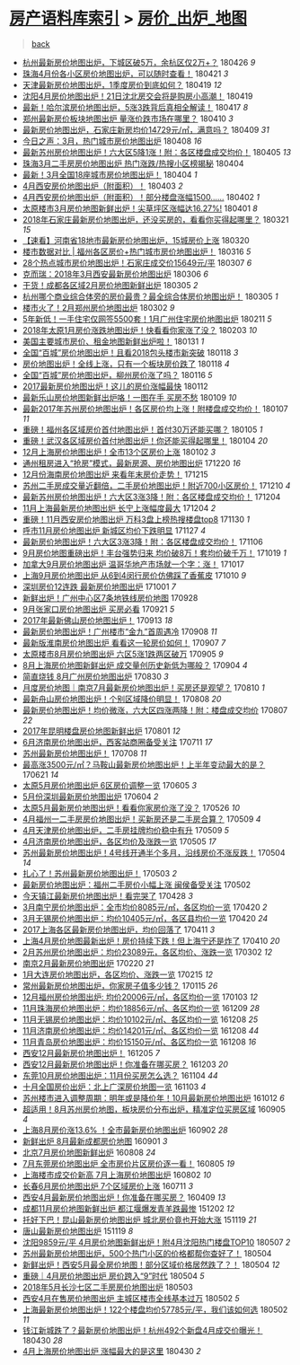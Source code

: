 [房产语料库索引](../../README.md)  > [房价_出炉_地图](房价_出炉_地图.md)
====
> [back](../README.md)

- [杭州最新房价地图出炉，下城区破5万，余杭区仅2万+？](http://jkwz.applinzi.com/ittc/7096208627461522443.html#%E6%9D%AD%E5%B7%9E%E6%9C%80%E6%96%B0%E6%88%BF%E4%BB%B7%E5%9C%B0%E5%9B%BE%E5%87%BA%E7%82%89%EF%BC%8C%E4%B8%8B%E5%9F%8E%E5%8C%BA%E7%A0%B45%E4%B8%87%EF%BC%8C%E4%BD%99%E6%9D%AD%E5%8C%BA%E4%BB%852%E4%B8%87%2B%EF%BC%9F) 180426 *9* 
- [珠海4月份各小区房价地图出炉，可以随时查看！](http://jkwz.applinzi.com/ittc/7094347287583261702.html#%E7%8F%A0%E6%B5%B74%E6%9C%88%E4%BB%BD%E5%90%84%E5%B0%8F%E5%8C%BA%E6%88%BF%E4%BB%B7%E5%9C%B0%E5%9B%BE%E5%87%BA%E7%82%89%EF%BC%8C%E5%8F%AF%E4%BB%A5%E9%9A%8F%E6%97%B6%E6%9F%A5%E7%9C%8B%EF%BC%81) 180421 *3* 
- [天津最新房价地图出炉，1季度房价到底如何？](http://jkwz.applinzi.com/ittc/7093747274612212753.html#%E5%A4%A9%E6%B4%A5%E6%9C%80%E6%96%B0%E6%88%BF%E4%BB%B7%E5%9C%B0%E5%9B%BE%E5%87%BA%E7%82%89%EF%BC%8C1%E5%AD%A3%E5%BA%A6%E6%88%BF%E4%BB%B7%E5%88%B0%E5%BA%95%E5%A6%82%E4%BD%95%EF%BC%9F) 180419 *12* 
- [沈阳4月房价地图出炉！21日沈北房交会将是购房小高潮！](http://jkwz.applinzi.com/ittc/7093701180989637649.html#%E6%B2%88%E9%98%B34%E6%9C%88%E6%88%BF%E4%BB%B7%E5%9C%B0%E5%9B%BE%E5%87%BA%E7%82%89%EF%BC%8121%E6%97%A5%E6%B2%88%E5%8C%97%E6%88%BF%E4%BA%A4%E4%BC%9A%E5%B0%86%E6%98%AF%E8%B4%AD%E6%88%BF%E5%B0%8F%E9%AB%98%E6%BD%AE%EF%BC%81) 180419  
- [最新！哈尔滨房价地图出炉，5涨3跌背后真相全解读！](http://jkwz.applinzi.com/ittc/7092949461078901776.html#%E6%9C%80%E6%96%B0%EF%BC%81%E5%93%88%E5%B0%94%E6%BB%A8%E6%88%BF%E4%BB%B7%E5%9C%B0%E5%9B%BE%E5%87%BA%E7%82%89%EF%BC%8C5%E6%B6%A83%E8%B7%8C%E8%83%8C%E5%90%8E%E7%9C%9F%E7%9B%B8%E5%85%A8%E8%A7%A3%E8%AF%BB%EF%BC%81) 180417 *8* 
- [郑州最新房价板块地图出炉 量涨价跌市场在哪里？](http://jkwz.applinzi.com/ittc/7090384085258339339.html#%E9%83%91%E5%B7%9E%E6%9C%80%E6%96%B0%E6%88%BF%E4%BB%B7%E6%9D%BF%E5%9D%97%E5%9C%B0%E5%9B%BE%E5%87%BA%E7%82%89+%E9%87%8F%E6%B6%A8%E4%BB%B7%E8%B7%8C%E5%B8%82%E5%9C%BA%E5%9C%A8%E5%93%AA%E9%87%8C%EF%BC%9F) 180410 *3* 
- [最新房价地图出炉，石家庄新房均价14729元/㎡，满意吗？](http://jkwz.applinzi.com/ittc/7089876518098699274.html#%E6%9C%80%E6%96%B0%E6%88%BF%E4%BB%B7%E5%9C%B0%E5%9B%BE%E5%87%BA%E7%82%89%EF%BC%8C%E7%9F%B3%E5%AE%B6%E5%BA%84%E6%96%B0%E6%88%BF%E5%9D%87%E4%BB%B714729%E5%85%83%2F%E3%8E%A1%EF%BC%8C%E6%BB%A1%E6%84%8F%E5%90%97%EF%BC%9F) 180409 *31* 
- [今日之声：3月，热门城市房价地图出炉](http://jkwz.applinzi.com/ittc/7089513853228680203.html#%E4%BB%8A%E6%97%A5%E4%B9%8B%E5%A3%B0%EF%BC%9A3%E6%9C%88%EF%BC%8C%E7%83%AD%E9%97%A8%E5%9F%8E%E5%B8%82%E6%88%BF%E4%BB%B7%E5%9C%B0%E5%9B%BE%E5%87%BA%E7%82%89) 180408 *16* 
- [最新苏州房价地图出炉！六大区5降1涨！附：各区楼盘成交均价！](http://jkwz.applinzi.com/ittc/7088589127840957457.html#%E6%9C%80%E6%96%B0%E8%8B%8F%E5%B7%9E%E6%88%BF%E4%BB%B7%E5%9C%B0%E5%9B%BE%E5%87%BA%E7%82%89%EF%BC%81%E5%85%AD%E5%A4%A7%E5%8C%BA5%E9%99%8D1%E6%B6%A8%EF%BC%81%E9%99%84%EF%BC%9A%E5%90%84%E5%8C%BA%E6%A5%BC%E7%9B%98%E6%88%90%E4%BA%A4%E5%9D%87%E4%BB%B7%EF%BC%81) 180405 *13* 
- [珠海3月二手房房价地图出炉 热门涨跌/热搜小区榜揭秘](http://jkwz.applinzi.com/ittc/7088078837399421958.html#%E7%8F%A0%E6%B5%B73%E6%9C%88%E4%BA%8C%E6%89%8B%E6%88%BF%E6%88%BF%E4%BB%B7%E5%9C%B0%E5%9B%BE%E5%87%BA%E7%82%89+%E7%83%AD%E9%97%A8%E6%B6%A8%E8%B7%8C%2F%E7%83%AD%E6%90%9C%E5%B0%8F%E5%8C%BA%E6%A6%9C%E6%8F%AD%E7%A7%98) 180404  
- [最新！3月全国18座城市房价地图出炉！](http://jkwz.applinzi.com/ittc/7088068670272308235.html#%E6%9C%80%E6%96%B0%EF%BC%813%E6%9C%88%E5%85%A8%E5%9B%BD18%E5%BA%A7%E5%9F%8E%E5%B8%82%E6%88%BF%E4%BB%B7%E5%9C%B0%E5%9B%BE%E5%87%BA%E7%82%89%EF%BC%81) 180404 *1* 
- [4月西安房价地图出炉（附面积）！](http://jkwz.applinzi.com/ittc/7087688685535626250.html#4%E6%9C%88%E8%A5%BF%E5%AE%89%E6%88%BF%E4%BB%B7%E5%9C%B0%E5%9B%BE%E5%87%BA%E7%82%89%EF%BC%88%E9%99%84%E9%9D%A2%E7%A7%AF%EF%BC%89%EF%BC%81) 180403 *2* 
- [4月西安房价地图出炉（附面积）！部分楼盘涨幅1500……](http://jkwz.applinzi.com/ittc/7087519520703120394.html#4%E6%9C%88%E8%A5%BF%E5%AE%89%E6%88%BF%E4%BB%B7%E5%9C%B0%E5%9B%BE%E5%87%BA%E7%82%89%EF%BC%88%E9%99%84%E9%9D%A2%E7%A7%AF%EF%BC%89%EF%BC%81%E9%83%A8%E5%88%86%E6%A5%BC%E7%9B%98%E6%B6%A8%E5%B9%851500%E2%80%A6%E2%80%A6) 180402 *1* 
- [太原楼市3月房价地图新鲜出炉！尖草坪区涨幅达16.27%!](http://jkwz.applinzi.com/ittc/7086907551331648523.html#%E5%A4%AA%E5%8E%9F%E6%A5%BC%E5%B8%823%E6%9C%88%E6%88%BF%E4%BB%B7%E5%9C%B0%E5%9B%BE%E6%96%B0%E9%B2%9C%E5%87%BA%E7%82%89%EF%BC%81%E5%B0%96%E8%8D%89%E5%9D%AA%E5%8C%BA%E6%B6%A8%E5%B9%85%E8%BE%BE16.27%25%21) 180401 *8* 
- [2018年石家庄最新房价地图出炉，还没买房的，看看你买得起哪里？](http://jkwz.applinzi.com/ittc/7082866276999627792.html#2018%E5%B9%B4%E7%9F%B3%E5%AE%B6%E5%BA%84%E6%9C%80%E6%96%B0%E6%88%BF%E4%BB%B7%E5%9C%B0%E5%9B%BE%E5%87%BA%E7%82%89%EF%BC%8C%E8%BF%98%E6%B2%A1%E4%B9%B0%E6%88%BF%E7%9A%84%EF%BC%8C%E7%9C%8B%E7%9C%8B%E4%BD%A0%E4%B9%B0%E5%BE%97%E8%B5%B7%E5%93%AA%E9%87%8C%EF%BC%9F) 180321 *15* 
- [【速看】河南省18地市最新房价地图出炉，15城房价上涨](http://jkwz.applinzi.com/ittc/7082506994621875217.html#%E3%80%90%E9%80%9F%E7%9C%8B%E3%80%91%E6%B2%B3%E5%8D%97%E7%9C%8118%E5%9C%B0%E5%B8%82%E6%9C%80%E6%96%B0%E6%88%BF%E4%BB%B7%E5%9C%B0%E5%9B%BE%E5%87%BA%E7%82%89%EF%BC%8C15%E5%9F%8E%E6%88%BF%E4%BB%B7%E4%B8%8A%E6%B6%A8) 180320  
- [楼市数据对比 | 福州各区房价+热门城市房价地图出炉！](http://jkwz.applinzi.com/ittc/7081167858430379015.html#%E6%A5%BC%E5%B8%82%E6%95%B0%E6%8D%AE%E5%AF%B9%E6%AF%94+%7C+%E7%A6%8F%E5%B7%9E%E5%90%84%E5%8C%BA%E6%88%BF%E4%BB%B7%2B%E7%83%AD%E9%97%A8%E5%9F%8E%E5%B8%82%E6%88%BF%E4%BB%B7%E5%9C%B0%E5%9B%BE%E5%87%BA%E7%82%89%EF%BC%81) 180316 *5* 
- [28个热点城市房价地图出炉！石家庄成交价15649元/平](http://jkwz.applinzi.com/ittc/7077848421602165777.html#28%E4%B8%AA%E7%83%AD%E7%82%B9%E5%9F%8E%E5%B8%82%E6%88%BF%E4%BB%B7%E5%9C%B0%E5%9B%BE%E5%87%BA%E7%82%89%EF%BC%81%E7%9F%B3%E5%AE%B6%E5%BA%84%E6%88%90%E4%BA%A4%E4%BB%B715649%E5%85%83%2F%E5%B9%B3) 180307 *6* 
- [克而瑞：2018年3月西安最新房价地图出炉](http://jkwz.applinzi.com/ittc/7077286342361089031.html#%E5%85%8B%E8%80%8C%E7%91%9E%EF%BC%9A2018%E5%B9%B43%E6%9C%88%E8%A5%BF%E5%AE%89%E6%9C%80%E6%96%B0%E6%88%BF%E4%BB%B7%E5%9C%B0%E5%9B%BE%E5%87%BA%E7%82%89) 180306 *6* 
- [干货！成都各区域2月房价地图新鲜出炉](http://jkwz.applinzi.com/ittc/7076939989466481670.html#%E5%B9%B2%E8%B4%A7%EF%BC%81%E6%88%90%E9%83%BD%E5%90%84%E5%8C%BA%E5%9F%9F2%E6%9C%88%E6%88%BF%E4%BB%B7%E5%9C%B0%E5%9B%BE%E6%96%B0%E9%B2%9C%E5%87%BA%E7%82%89) 180305 *2* 
- [杭州哪个商业综合体旁的房价最贵？最全综合体房价地图出炉！](http://jkwz.applinzi.com/ittc/7076909840918381578.html#%E6%9D%AD%E5%B7%9E%E5%93%AA%E4%B8%AA%E5%95%86%E4%B8%9A%E7%BB%BC%E5%90%88%E4%BD%93%E6%97%81%E7%9A%84%E6%88%BF%E4%BB%B7%E6%9C%80%E8%B4%B5%EF%BC%9F%E6%9C%80%E5%85%A8%E7%BB%BC%E5%90%88%E4%BD%93%E6%88%BF%E4%BB%B7%E5%9C%B0%E5%9B%BE%E5%87%BA%E7%82%89%EF%BC%81) 180305 *1* 
- [楼市火了！2月郑州房价地图出炉](http://jkwz.applinzi.com/ittc/7075875665293607943.html#%E6%A5%BC%E5%B8%82%E7%81%AB%E4%BA%86%EF%BC%812%E6%9C%88%E9%83%91%E5%B7%9E%E6%88%BF%E4%BB%B7%E5%9C%B0%E5%9B%BE%E5%87%BA%E7%82%89) 180302 *9* 
- [5年新低！一手住宅仅网签5500套！1月广州住宅房价地图出炉](http://jkwz.applinzi.com/ittc/7068744017401873418.html#5%E5%B9%B4%E6%96%B0%E4%BD%8E%EF%BC%81%E4%B8%80%E6%89%8B%E4%BD%8F%E5%AE%85%E4%BB%85%E7%BD%91%E7%AD%BE5500%E5%A5%97%EF%BC%811%E6%9C%88%E5%B9%BF%E5%B7%9E%E4%BD%8F%E5%AE%85%E6%88%BF%E4%BB%B7%E5%9C%B0%E5%9B%BE%E5%87%BA%E7%82%89) 180211 *5* 
- [2018年太原1月房价涨跌地图出炉！快看看你家涨了没？](http://jkwz.applinzi.com/ittc/7065747003223311366.html#2018%E5%B9%B4%E5%A4%AA%E5%8E%9F1%E6%9C%88%E6%88%BF%E4%BB%B7%E6%B6%A8%E8%B7%8C%E5%9C%B0%E5%9B%BE%E5%87%BA%E7%82%89%EF%BC%81%E5%BF%AB%E7%9C%8B%E7%9C%8B%E4%BD%A0%E5%AE%B6%E6%B6%A8%E4%BA%86%E6%B2%A1%EF%BC%9F) 180203 *10* 
- [美国主要城市房价、租金地图新鲜出炉啦！](http://jkwz.applinzi.com/ittc/7064800711789773841.html#%E7%BE%8E%E5%9B%BD%E4%B8%BB%E8%A6%81%E5%9F%8E%E5%B8%82%E6%88%BF%E4%BB%B7%E3%80%81%E7%A7%9F%E9%87%91%E5%9C%B0%E5%9B%BE%E6%96%B0%E9%B2%9C%E5%87%BA%E7%82%89%E5%95%A6%EF%BC%81) 180131 *1* 
- [全国“百城”房价地图出炉！且看2018包头楼市新突破](http://jkwz.applinzi.com/ittc/7059870119977550855.html#%E5%85%A8%E5%9B%BD%E2%80%9C%E7%99%BE%E5%9F%8E%E2%80%9D%E6%88%BF%E4%BB%B7%E5%9C%B0%E5%9B%BE%E5%87%BA%E7%82%89%EF%BC%81%E4%B8%94%E7%9C%8B2018%E5%8C%85%E5%A4%B4%E6%A5%BC%E5%B8%82%E6%96%B0%E7%AA%81%E7%A0%B4) 180118 *3* 
- [房价地图出炉！全线上涨，只有一个板块房价跌了](http://jkwz.applinzi.com/ittc/7059843477532050443.html#%E6%88%BF%E4%BB%B7%E5%9C%B0%E5%9B%BE%E5%87%BA%E7%82%89%EF%BC%81%E5%85%A8%E7%BA%BF%E4%B8%8A%E6%B6%A8%EF%BC%8C%E5%8F%AA%E6%9C%89%E4%B8%80%E4%B8%AA%E6%9D%BF%E5%9D%97%E6%88%BF%E4%BB%B7%E8%B7%8C%E4%BA%86) 180118 *4* 
- [全国“百城”房价地图出炉，柳州房价涨了吗？](http://jkwz.applinzi.com/ittc/7059245379072033803.html#%E5%85%A8%E5%9B%BD%E2%80%9C%E7%99%BE%E5%9F%8E%E2%80%9D%E6%88%BF%E4%BB%B7%E5%9C%B0%E5%9B%BE%E5%87%BA%E7%82%89%EF%BC%8C%E6%9F%B3%E5%B7%9E%E6%88%BF%E4%BB%B7%E6%B6%A8%E4%BA%86%E5%90%97%EF%BC%9F) 180116 *5* 
- [2017最新房价地图出炉！这儿的房价涨幅最快](http://jkwz.applinzi.com/ittc/7057759879169573899.html#2017%E6%9C%80%E6%96%B0%E6%88%BF%E4%BB%B7%E5%9C%B0%E5%9B%BE%E5%87%BA%E7%82%89%EF%BC%81%E8%BF%99%E5%84%BF%E7%9A%84%E6%88%BF%E4%BB%B7%E6%B6%A8%E5%B9%85%E6%9C%80%E5%BF%AB) 180112  
- [最新乐山房价地图新鲜出炉咯！一图在手 买房不愁](http://jkwz.applinzi.com/ittc/7056542239365268490.html#%E6%9C%80%E6%96%B0%E4%B9%90%E5%B1%B1%E6%88%BF%E4%BB%B7%E5%9C%B0%E5%9B%BE%E6%96%B0%E9%B2%9C%E5%87%BA%E7%82%89%E5%92%AF%EF%BC%81%E4%B8%80%E5%9B%BE%E5%9C%A8%E6%89%8B+%E4%B9%B0%E6%88%BF%E4%B8%8D%E6%84%81) 180109 *10* 
- [最新2017年苏州房价地图出炉！各区房价均上涨！附楼盘成交均价！](http://jkwz.applinzi.com/ittc/7055921188449027088.html#%E6%9C%80%E6%96%B02017%E5%B9%B4%E8%8B%8F%E5%B7%9E%E6%88%BF%E4%BB%B7%E5%9C%B0%E5%9B%BE%E5%87%BA%E7%82%89%EF%BC%81%E5%90%84%E5%8C%BA%E6%88%BF%E4%BB%B7%E5%9D%87%E4%B8%8A%E6%B6%A8%EF%BC%81%E9%99%84%E6%A5%BC%E7%9B%98%E6%88%90%E4%BA%A4%E5%9D%87%E4%BB%B7%EF%BC%81) 180107 *11* 
- [重磅！福州各区域房价首付地图出炉！首付30万还能买哪？](http://jkwz.applinzi.com/ittc/7055016900122133521.html#%E9%87%8D%E7%A3%85%EF%BC%81%E7%A6%8F%E5%B7%9E%E5%90%84%E5%8C%BA%E5%9F%9F%E6%88%BF%E4%BB%B7%E9%A6%96%E4%BB%98%E5%9C%B0%E5%9B%BE%E5%87%BA%E7%82%89%EF%BC%81%E9%A6%96%E4%BB%9830%E4%B8%87%E8%BF%98%E8%83%BD%E4%B9%B0%E5%93%AA%EF%BC%9F) 180105 *1* 
- [重磅！武汉各区域房价首付地图出炉！你还能买得起哪里！](http://jkwz.applinzi.com/ittc/7054633465956271121.html#%E9%87%8D%E7%A3%85%EF%BC%81%E6%AD%A6%E6%B1%89%E5%90%84%E5%8C%BA%E5%9F%9F%E6%88%BF%E4%BB%B7%E9%A6%96%E4%BB%98%E5%9C%B0%E5%9B%BE%E5%87%BA%E7%82%89%EF%BC%81%E4%BD%A0%E8%BF%98%E8%83%BD%E4%B9%B0%E5%BE%97%E8%B5%B7%E5%93%AA%E9%87%8C%EF%BC%81) 180104 *20* 
- [12月上海房价地图出炉！全市13个区房价上涨](http://jkwz.applinzi.com/ittc/7054034037063025671.html#12%E6%9C%88%E4%B8%8A%E6%B5%B7%E6%88%BF%E4%BB%B7%E5%9C%B0%E5%9B%BE%E5%87%BA%E7%82%89%EF%BC%81%E5%85%A8%E5%B8%8213%E4%B8%AA%E5%8C%BA%E6%88%BF%E4%BB%B7%E4%B8%8A%E6%B6%A8) 180102 *3* 
- [通州租房进入“抢房”模式，最新房源、房价地图出炉](http://jkwz.applinzi.com/ittc/7049252191594873873.html#%E9%80%9A%E5%B7%9E%E7%A7%9F%E6%88%BF%E8%BF%9B%E5%85%A5%E2%80%9C%E6%8A%A2%E6%88%BF%E2%80%9D%E6%A8%A1%E5%BC%8F%EF%BC%8C%E6%9C%80%E6%96%B0%E6%88%BF%E6%BA%90%E3%80%81%E6%88%BF%E4%BB%B7%E5%9C%B0%E5%9B%BE%E5%87%BA%E7%82%89) 171220 *16* 
- [12月份海南房价地图出炉 来看年末房价走势！](http://jkwz.applinzi.com/ittc/7047351766641804304.html#12%E6%9C%88%E4%BB%BD%E6%B5%B7%E5%8D%97%E6%88%BF%E4%BB%B7%E5%9C%B0%E5%9B%BE%E5%87%BA%E7%82%89+%E6%9D%A5%E7%9C%8B%E5%B9%B4%E6%9C%AB%E6%88%BF%E4%BB%B7%E8%B5%B0%E5%8A%BF%EF%BC%81) 171215  
- [苏州二手房成交量近翻倍，二手房价地图出炉！附近700小区房价！](http://jkwz.applinzi.com/ittc/7045563838945035281.html#%E8%8B%8F%E5%B7%9E%E4%BA%8C%E6%89%8B%E6%88%BF%E6%88%90%E4%BA%A4%E9%87%8F%E8%BF%91%E7%BF%BB%E5%80%8D%EF%BC%8C%E4%BA%8C%E6%89%8B%E6%88%BF%E4%BB%B7%E5%9C%B0%E5%9B%BE%E5%87%BA%E7%82%89%EF%BC%81%E9%99%84%E8%BF%91700%E5%B0%8F%E5%8C%BA%E6%88%BF%E4%BB%B7%EF%BC%81) 171210 *4* 
- [最新苏州房价地图出炉！六大区3涨3降！附：各区楼盘成交均价！](http://jkwz.applinzi.com/ittc/7043330439912096529.html#%E6%9C%80%E6%96%B0%E8%8B%8F%E5%B7%9E%E6%88%BF%E4%BB%B7%E5%9C%B0%E5%9B%BE%E5%87%BA%E7%82%89%EF%BC%81%E5%85%AD%E5%A4%A7%E5%8C%BA3%E6%B6%A83%E9%99%8D%EF%BC%81%E9%99%84%EF%BC%9A%E5%90%84%E5%8C%BA%E6%A5%BC%E7%9B%98%E6%88%90%E4%BA%A4%E5%9D%87%E4%BB%B7%EF%BC%81) 171204  
- [11月上海最新房价地图出炉 长宁上涨幅度最大](http://jkwz.applinzi.com/ittc/7043166268360754193.html#11%E6%9C%88%E4%B8%8A%E6%B5%B7%E6%9C%80%E6%96%B0%E6%88%BF%E4%BB%B7%E5%9C%B0%E5%9B%BE%E5%87%BA%E7%82%89+%E9%95%BF%E5%AE%81%E4%B8%8A%E6%B6%A8%E5%B9%85%E5%BA%A6%E6%9C%80%E5%A4%A7) 171204 *2* 
- [重磅！11月西安房价地图出炉 万科3盘上榜热搜楼盘top8](http://jkwz.applinzi.com/ittc/7041520101029839889.html#%E9%87%8D%E7%A3%85%EF%BC%8111%E6%9C%88%E8%A5%BF%E5%AE%89%E6%88%BF%E4%BB%B7%E5%9C%B0%E5%9B%BE%E5%87%BA%E7%82%89+%E4%B8%87%E7%A7%913%E7%9B%98%E4%B8%8A%E6%A6%9C%E7%83%AD%E6%90%9C%E6%A5%BC%E7%9B%98top8) 171130 *1* 
- [呼市11月房价地图出炉 新城区均价下跌明显](http://jkwz.applinzi.com/ittc/7040634178612233232.html#%E5%91%BC%E5%B8%8211%E6%9C%88%E6%88%BF%E4%BB%B7%E5%9C%B0%E5%9B%BE%E5%87%BA%E7%82%89+%E6%96%B0%E5%9F%8E%E5%8C%BA%E5%9D%87%E4%BB%B7%E4%B8%8B%E8%B7%8C%E6%98%8E%E6%98%BE) 171127 *4* 
- [最新房价地图出炉！六大区3涨3降！附：各区楼盘成交均价！](http://jkwz.applinzi.com/ittc/7032945782330754065.html#%E6%9C%80%E6%96%B0%E6%88%BF%E4%BB%B7%E5%9C%B0%E5%9B%BE%E5%87%BA%E7%82%89%EF%BC%81%E5%85%AD%E5%A4%A7%E5%8C%BA3%E6%B6%A83%E9%99%8D%EF%BC%81%E9%99%84%EF%BC%9A%E5%90%84%E5%8C%BA%E6%A5%BC%E7%9B%98%E6%88%90%E4%BA%A4%E5%9D%87%E4%BB%B7%EF%BC%81) 171106  
- [9月房价地图重磅出炉！丰台强势归来 均价破8万！套均价破千万！](http://jkwz.applinzi.com/ittc/7026188655012611088.html#9%E6%9C%88%E6%88%BF%E4%BB%B7%E5%9C%B0%E5%9B%BE%E9%87%8D%E7%A3%85%E5%87%BA%E7%82%89%EF%BC%81%E4%B8%B0%E5%8F%B0%E5%BC%BA%E5%8A%BF%E5%BD%92%E6%9D%A5+%E5%9D%87%E4%BB%B7%E7%A0%B48%E4%B8%87%EF%BC%81%E5%A5%97%E5%9D%87%E4%BB%B7%E7%A0%B4%E5%8D%83%E4%B8%87%EF%BC%81) 171019 *1* 
- [加拿大9月房价地图出炉 温哥华地产市场就一个字：涨！](http://jkwz.applinzi.com/ittc/7025310918236439569.html#%E5%8A%A0%E6%8B%BF%E5%A4%A79%E6%9C%88%E6%88%BF%E4%BB%B7%E5%9C%B0%E5%9B%BE%E5%87%BA%E7%82%89+%E6%B8%A9%E5%93%A5%E5%8D%8E%E5%9C%B0%E4%BA%A7%E5%B8%82%E5%9C%BA%E5%B0%B1%E4%B8%80%E4%B8%AA%E5%AD%97%EF%BC%9A%E6%B6%A8%EF%BC%81) 171017  
- [上海9月房价地图出炉 从6到4闵行房价仿佛踩了香蕉皮](http://jkwz.applinzi.com/ittc/7022840026138936337.html#%E4%B8%8A%E6%B5%B79%E6%9C%88%E6%88%BF%E4%BB%B7%E5%9C%B0%E5%9B%BE%E5%87%BA%E7%82%89+%E4%BB%8E6%E5%88%B04%E9%97%B5%E8%A1%8C%E6%88%BF%E4%BB%B7%E4%BB%BF%E4%BD%9B%E8%B8%A9%E4%BA%86%E9%A6%99%E8%95%89%E7%9A%AE) 171010 *9* 
- [深圳房价12连跌 最新房价地图出炉](http://jkwz.applinzi.com/ittc/7019386343615104017.html#%E6%B7%B1%E5%9C%B3%E6%88%BF%E4%BB%B712%E8%BF%9E%E8%B7%8C+%E6%9C%80%E6%96%B0%E6%88%BF%E4%BB%B7%E5%9C%B0%E5%9B%BE%E5%87%BA%E7%82%89) 171001 *7* 
- [新鲜出炉！广州中心区7条地铁线房价地图](http://jkwz.applinzi.com/ittc/7018290800692298768.html#%E6%96%B0%E9%B2%9C%E5%87%BA%E7%82%89%EF%BC%81%E5%B9%BF%E5%B7%9E%E4%B8%AD%E5%BF%83%E5%8C%BA7%E6%9D%A1%E5%9C%B0%E9%93%81%E7%BA%BF%E6%88%BF%E4%BB%B7%E5%9C%B0%E5%9B%BE) 170928  
- [9月张家口房价地图出炉 买房必看](http://jkwz.applinzi.com/ittc/7015690304995460112.html#9%E6%9C%88%E5%BC%A0%E5%AE%B6%E5%8F%A3%E6%88%BF%E4%BB%B7%E5%9C%B0%E5%9B%BE%E5%87%BA%E7%82%89+%E4%B9%B0%E6%88%BF%E5%BF%85%E7%9C%8B) 170921 *5* 
- [2017年最新佛山房价地图出炉！](http://jkwz.applinzi.com/ittc/7012713915031749649.html#2017%E5%B9%B4%E6%9C%80%E6%96%B0%E4%BD%9B%E5%B1%B1%E6%88%BF%E4%BB%B7%E5%9C%B0%E5%9B%BE%E5%87%BA%E7%82%89%EF%BC%81) 170913 *18* 
- [最新房价地图出炉！广州楼市“金九”首周遇冷](http://jkwz.applinzi.com/ittc/7010929352576074769.html#%E6%9C%80%E6%96%B0%E6%88%BF%E4%BB%B7%E5%9C%B0%E5%9B%BE%E5%87%BA%E7%82%89%EF%BC%81%E5%B9%BF%E5%B7%9E%E6%A5%BC%E5%B8%82%E2%80%9C%E9%87%91%E4%B9%9D%E2%80%9D%E9%A6%96%E5%91%A8%E9%81%87%E5%86%B7) 170908 *11* 
- [最新版淮南房价地图出炉 看看这一轮房价如何！](http://jkwz.applinzi.com/ittc/7010566681024529424.html#%E6%9C%80%E6%96%B0%E7%89%88%E6%B7%AE%E5%8D%97%E6%88%BF%E4%BB%B7%E5%9C%B0%E5%9B%BE%E5%87%BA%E7%82%89+%E7%9C%8B%E7%9C%8B%E8%BF%99%E4%B8%80%E8%BD%AE%E6%88%BF%E4%BB%B7%E5%A6%82%E4%BD%95%EF%BC%81) 170907 *7* 
- [太原楼市8月房价地图出炉 六区5涨1跌两区破万](http://jkwz.applinzi.com/ittc/7009845655512810513.html#%E5%A4%AA%E5%8E%9F%E6%A5%BC%E5%B8%828%E6%9C%88%E6%88%BF%E4%BB%B7%E5%9C%B0%E5%9B%BE%E5%87%BA%E7%82%89+%E5%85%AD%E5%8C%BA5%E6%B6%A81%E8%B7%8C%E4%B8%A4%E5%8C%BA%E7%A0%B4%E4%B8%87) 170905 *9* 
- [8月上海房价地图新鲜出炉 成交量创历史新低为哪般？](http://jkwz.applinzi.com/ittc/7009478565874369553.html#8%E6%9C%88%E4%B8%8A%E6%B5%B7%E6%88%BF%E4%BB%B7%E5%9C%B0%E5%9B%BE%E6%96%B0%E9%B2%9C%E5%87%BA%E7%82%89+%E6%88%90%E4%BA%A4%E9%87%8F%E5%88%9B%E5%8E%86%E5%8F%B2%E6%96%B0%E4%BD%8E%E4%B8%BA%E5%93%AA%E8%88%AC%EF%BC%9F) 170904 *4* 
- [简直烧钱 8月广州房价地图出炉](http://jkwz.applinzi.com/ittc/7007541261828113424.html#%E7%AE%80%E7%9B%B4%E7%83%A7%E9%92%B1+8%E6%9C%88%E5%B9%BF%E5%B7%9E%E6%88%BF%E4%BB%B7%E5%9C%B0%E5%9B%BE%E5%87%BA%E7%82%89) 170830 *3* 
- [月度房价地图｜南京7月最新房价地图出炉！买房还是观望？](http://jkwz.applinzi.com/ittc/7000102214281200657.html#%E6%9C%88%E5%BA%A6%E6%88%BF%E4%BB%B7%E5%9C%B0%E5%9B%BE%EF%BD%9C%E5%8D%97%E4%BA%AC7%E6%9C%88%E6%9C%80%E6%96%B0%E6%88%BF%E4%BB%B7%E5%9C%B0%E5%9B%BE%E5%87%BA%E7%82%89%EF%BC%81%E4%B9%B0%E6%88%BF%E8%BF%98%E6%98%AF%E8%A7%82%E6%9C%9B%EF%BC%9F) 170810 *1* 
- [最新舟山房价地图出炉！个别区域降价明显！](http://jkwz.applinzi.com/ittc/6999363503067235345.html#%E6%9C%80%E6%96%B0%E8%88%9F%E5%B1%B1%E6%88%BF%E4%BB%B7%E5%9C%B0%E5%9B%BE%E5%87%BA%E7%82%89%EF%BC%81%E4%B8%AA%E5%88%AB%E5%8C%BA%E5%9F%9F%E9%99%8D%E4%BB%B7%E6%98%8E%E6%98%BE%EF%BC%81) 170808 *20* 
- [最新房价地图出炉！均价微涨，六大区四涨两降！附：楼盘成交均价](http://jkwz.applinzi.com/ittc/6999183389931078672.html#%E6%9C%80%E6%96%B0%E6%88%BF%E4%BB%B7%E5%9C%B0%E5%9B%BE%E5%87%BA%E7%82%89%EF%BC%81%E5%9D%87%E4%BB%B7%E5%BE%AE%E6%B6%A8%EF%BC%8C%E5%85%AD%E5%A4%A7%E5%8C%BA%E5%9B%9B%E6%B6%A8%E4%B8%A4%E9%99%8D%EF%BC%81%E9%99%84%EF%BC%9A%E6%A5%BC%E7%9B%98%E6%88%90%E4%BA%A4%E5%9D%87%E4%BB%B7) 170807 *22* 
- [2017年昆明楼盘房价地图新鲜出炉](http://jkwz.applinzi.com/ittc/6996887522645640208.html#2017%E5%B9%B4%E6%98%86%E6%98%8E%E6%A5%BC%E7%9B%98%E6%88%BF%E4%BB%B7%E5%9C%B0%E5%9B%BE%E6%96%B0%E9%B2%9C%E5%87%BA%E7%82%89) 170801 *12* 
- [6月济南房价地图出炉，西客站商圈备受关注](http://jkwz.applinzi.com/ittc/6988624892529214468.html#6%E6%9C%88%E6%B5%8E%E5%8D%97%E6%88%BF%E4%BB%B7%E5%9C%B0%E5%9B%BE%E5%87%BA%E7%82%89%EF%BC%8C%E8%A5%BF%E5%AE%A2%E7%AB%99%E5%95%86%E5%9C%88%E5%A4%87%E5%8F%97%E5%85%B3%E6%B3%A8) 170711 *17* 
- [苏州最新房价地图出炉！](http://jkwz.applinzi.com/ittc/6987879292657468421.html#%E8%8B%8F%E5%B7%9E%E6%9C%80%E6%96%B0%E6%88%BF%E4%BB%B7%E5%9C%B0%E5%9B%BE%E5%87%BA%E7%82%89%EF%BC%81) 170708 *11* 
- [最高涨3500元/㎡？马鞍山最新房价地图出炉！上半年变动最大的是？](http://jkwz.applinzi.com/ittc/6981664298605478917.html#%E6%9C%80%E9%AB%98%E6%B6%A83500%E5%85%83%2F%E3%8E%A1%EF%BC%9F%E9%A9%AC%E9%9E%8D%E5%B1%B1%E6%9C%80%E6%96%B0%E6%88%BF%E4%BB%B7%E5%9C%B0%E5%9B%BE%E5%87%BA%E7%82%89%EF%BC%81%E4%B8%8A%E5%8D%8A%E5%B9%B4%E5%8F%98%E5%8A%A8%E6%9C%80%E5%A4%A7%E7%9A%84%E6%98%AF%EF%BC%9F) 170621 *14* 
- [太原5月房价地图出炉 6区房价调整一览](http://jkwz.applinzi.com/ittc/6975720658104222725.html#%E5%A4%AA%E5%8E%9F5%E6%9C%88%E6%88%BF%E4%BB%B7%E5%9C%B0%E5%9B%BE%E5%87%BA%E7%82%89+6%E5%8C%BA%E6%88%BF%E4%BB%B7%E8%B0%83%E6%95%B4%E4%B8%80%E8%A7%88) 170605 *3* 
- [5月份深圳最新房价地图出炉](http://jkwz.applinzi.com/ittc/6975285715486114821.html#5%E6%9C%88%E4%BB%BD%E6%B7%B1%E5%9C%B3%E6%9C%80%E6%96%B0%E6%88%BF%E4%BB%B7%E5%9C%B0%E5%9B%BE%E5%87%BA%E7%82%89) 170604 *2* 
- [太原5月最新房价地图出炉！看看你家房价涨了没？](http://jkwz.applinzi.com/ittc/6971972924176073732.html#%E5%A4%AA%E5%8E%9F5%E6%9C%88%E6%9C%80%E6%96%B0%E6%88%BF%E4%BB%B7%E5%9C%B0%E5%9B%BE%E5%87%BA%E7%82%89%EF%BC%81%E7%9C%8B%E7%9C%8B%E4%BD%A0%E5%AE%B6%E6%88%BF%E4%BB%B7%E6%B6%A8%E4%BA%86%E6%B2%A1%EF%BC%9F) 170526 *10* 
- [4月福州一二手房房价地图出炉！买新房还是二手房合算？](http://jkwz.applinzi.com/ittc/6965600092315714565.html#4%E6%9C%88%E7%A6%8F%E5%B7%9E%E4%B8%80%E4%BA%8C%E6%89%8B%E6%88%BF%E6%88%BF%E4%BB%B7%E5%9C%B0%E5%9B%BE%E5%87%BA%E7%82%89%EF%BC%81%E4%B9%B0%E6%96%B0%E6%88%BF%E8%BF%98%E6%98%AF%E4%BA%8C%E6%89%8B%E6%88%BF%E5%90%88%E7%AE%97%EF%BC%9F) 170509 *4* 
- [4月天津房价地图出炉，二手房挂牌均价稳中有升](http://jkwz.applinzi.com/ittc/6965586668542231556.html#4%E6%9C%88%E5%A4%A9%E6%B4%A5%E6%88%BF%E4%BB%B7%E5%9C%B0%E5%9B%BE%E5%87%BA%E7%82%89%EF%BC%8C%E4%BA%8C%E6%89%8B%E6%88%BF%E6%8C%82%E7%89%8C%E5%9D%87%E4%BB%B7%E7%A8%B3%E4%B8%AD%E6%9C%89%E5%8D%87) 170509 *5* 
- [4月济南房价地图出炉，各区均价及涨跌一览](http://jkwz.applinzi.com/ittc/6964206306368947204.html#4%E6%9C%88%E6%B5%8E%E5%8D%97%E6%88%BF%E4%BB%B7%E5%9C%B0%E5%9B%BE%E5%87%BA%E7%82%89%EF%BC%8C%E5%90%84%E5%8C%BA%E5%9D%87%E4%BB%B7%E5%8F%8A%E6%B6%A8%E8%B7%8C%E4%B8%80%E8%A7%88) 170505 *17* 
- [苏州最新房价地图出炉！4号线开通半个多月，沿线房价不涨反跌！](http://jkwz.applinzi.com/ittc/6963927035880670213.html#%E8%8B%8F%E5%B7%9E%E6%9C%80%E6%96%B0%E6%88%BF%E4%BB%B7%E5%9C%B0%E5%9B%BE%E5%87%BA%E7%82%89%EF%BC%814%E5%8F%B7%E7%BA%BF%E5%BC%80%E9%80%9A%E5%8D%8A%E4%B8%AA%E5%A4%9A%E6%9C%88%EF%BC%8C%E6%B2%BF%E7%BA%BF%E6%88%BF%E4%BB%B7%E4%B8%8D%E6%B6%A8%E5%8F%8D%E8%B7%8C%EF%BC%81) 170504 *14* 
- [扎心了！苏州最新房价地图出炉！](http://jkwz.applinzi.com/ittc/6963485506292679685.html#%E6%89%8E%E5%BF%83%E4%BA%86%EF%BC%81%E8%8B%8F%E5%B7%9E%E6%9C%80%E6%96%B0%E6%88%BF%E4%BB%B7%E5%9C%B0%E5%9B%BE%E5%87%BA%E7%82%89%EF%BC%81) 170503 *2* 
- [最新房价地图出炉：福州二手房价小幅上涨 闽侯备受关注](http://jkwz.applinzi.com/ittc/6963134281407792132.html#%E6%9C%80%E6%96%B0%E6%88%BF%E4%BB%B7%E5%9C%B0%E5%9B%BE%E5%87%BA%E7%82%89%EF%BC%9A%E7%A6%8F%E5%B7%9E%E4%BA%8C%E6%89%8B%E6%88%BF%E4%BB%B7%E5%B0%8F%E5%B9%85%E4%B8%8A%E6%B6%A8+%E9%97%BD%E4%BE%AF%E5%A4%87%E5%8F%97%E5%85%B3%E6%B3%A8) 170502  
- [今天镇江最新房价地图出炉！看完哭了](http://jkwz.applinzi.com/ittc/6961514762985800708.html#%E4%BB%8A%E5%A4%A9%E9%95%87%E6%B1%9F%E6%9C%80%E6%96%B0%E6%88%BF%E4%BB%B7%E5%9C%B0%E5%9B%BE%E5%87%BA%E7%82%89%EF%BC%81%E7%9C%8B%E5%AE%8C%E5%93%AD%E4%BA%86) 170428 *3* 
- [3月南宁房价地图出炉：全市均价8085元/㎡，各区均价一览](http://jkwz.applinzi.com/ittc/6958566446350205957.html#3%E6%9C%88%E5%8D%97%E5%AE%81%E6%88%BF%E4%BB%B7%E5%9C%B0%E5%9B%BE%E5%87%BA%E7%82%89%EF%BC%9A%E5%85%A8%E5%B8%82%E5%9D%87%E4%BB%B78085%E5%85%83%2F%E3%8E%A1%EF%BC%8C%E5%90%84%E5%8C%BA%E5%9D%87%E4%BB%B7%E4%B8%80%E8%A7%88) 170420 *2* 
- [3月无锡房价地图出炉：均价10405元/㎡，各区县均价一览](http://jkwz.applinzi.com/ittc/6958566055306855428.html#3%E6%9C%88%E6%97%A0%E9%94%A1%E6%88%BF%E4%BB%B7%E5%9C%B0%E5%9B%BE%E5%87%BA%E7%82%89%EF%BC%9A%E5%9D%87%E4%BB%B710405%E5%85%83%2F%E3%8E%A1%EF%BC%8C%E5%90%84%E5%8C%BA%E5%8E%BF%E5%9D%87%E4%BB%B7%E4%B8%80%E8%A7%88) 170420 *24* 
- [2017上海各区最新房价地图出炉，均价回落了](http://jkwz.applinzi.com/ittc/6955239809776878596.html#2017%E4%B8%8A%E6%B5%B7%E5%90%84%E5%8C%BA%E6%9C%80%E6%96%B0%E6%88%BF%E4%BB%B7%E5%9C%B0%E5%9B%BE%E5%87%BA%E7%82%89%EF%BC%8C%E5%9D%87%E4%BB%B7%E5%9B%9E%E8%90%BD%E4%BA%86) 170411 *3* 
- [上海4月房价地图最新出炉！房价持续下跌！但上海宁还是炸了](http://jkwz.applinzi.com/ittc/6954844354970649604.html#%E4%B8%8A%E6%B5%B74%E6%9C%88%E6%88%BF%E4%BB%B7%E5%9C%B0%E5%9B%BE%E6%9C%80%E6%96%B0%E5%87%BA%E7%82%89%EF%BC%81%E6%88%BF%E4%BB%B7%E6%8C%81%E7%BB%AD%E4%B8%8B%E8%B7%8C%EF%BC%81%E4%BD%86%E4%B8%8A%E6%B5%B7%E5%AE%81%E8%BF%98%E6%98%AF%E7%82%B8%E4%BA%86) 170410 *20* 
- [2月苏州房价地图出炉：均价23089元，各区均价、涨跌一览](http://jkwz.applinzi.com/ittc/6940382818076197893.html#2%E6%9C%88%E8%8B%8F%E5%B7%9E%E6%88%BF%E4%BB%B7%E5%9C%B0%E5%9B%BE%E5%87%BA%E7%82%89%EF%BC%9A%E5%9D%87%E4%BB%B723089%E5%85%83%EF%BC%8C%E5%90%84%E5%8C%BA%E5%9D%87%E4%BB%B7%E3%80%81%E6%B6%A8%E8%B7%8C%E4%B8%80%E8%A7%88) 170302 *12* 
- [南京2月最新房价地图出炉](http://jkwz.applinzi.com/ittc/6936766592405996548.html#%E5%8D%97%E4%BA%AC2%E6%9C%88%E6%9C%80%E6%96%B0%E6%88%BF%E4%BB%B7%E5%9C%B0%E5%9B%BE%E5%87%BA%E7%82%89) 170220 *21* 
- [1月大连房价地图出炉，各区均价、涨跌一览](http://jkwz.applinzi.com/ittc/6934806327158375429.html#1%E6%9C%88%E5%A4%A7%E8%BF%9E%E6%88%BF%E4%BB%B7%E5%9C%B0%E5%9B%BE%E5%87%BA%E7%82%89%EF%BC%8C%E5%90%84%E5%8C%BA%E5%9D%87%E4%BB%B7%E3%80%81%E6%B6%A8%E8%B7%8C%E4%B8%80%E8%A7%88) 170215 *12* 
- [常州最新房价地图出炉，你家房子值多少钱？](http://jkwz.applinzi.com/ittc/6923451983712486405.html#%E5%B8%B8%E5%B7%9E%E6%9C%80%E6%96%B0%E6%88%BF%E4%BB%B7%E5%9C%B0%E5%9B%BE%E5%87%BA%E7%82%89%EF%BC%8C%E4%BD%A0%E5%AE%B6%E6%88%BF%E5%AD%90%E5%80%BC%E5%A4%9A%E5%B0%91%E9%92%B1%EF%BC%9F) 170115 *26* 
- [12月福州房价地图出炉: 均价20006元/㎡，各区均价一览](http://jkwz.applinzi.com/ittc/6918853309946659845.html#12%E6%9C%88%E7%A6%8F%E5%B7%9E%E6%88%BF%E4%BB%B7%E5%9C%B0%E5%9B%BE%E5%87%BA%E7%82%89%3A+%E5%9D%87%E4%BB%B720006%E5%85%83%2F%E3%8E%A1%EF%BC%8C%E5%90%84%E5%8C%BA%E5%9D%87%E4%BB%B7%E4%B8%80%E8%A7%88) 170103 *12* 
- [11月珠海房价地图出炉：均价18856元/㎡、各区均价一览](http://jkwz.applinzi.com/ittc/6909580481770554372.html#11%E6%9C%88%E7%8F%A0%E6%B5%B7%E6%88%BF%E4%BB%B7%E5%9C%B0%E5%9B%BE%E5%87%BA%E7%82%89%EF%BC%9A%E5%9D%87%E4%BB%B718856%E5%85%83%2F%E3%8E%A1%E3%80%81%E5%90%84%E5%8C%BA%E5%9D%87%E4%BB%B7%E4%B8%80%E8%A7%88) 161209 *28* 
- [11月无锡房价地图出炉：均价10102元/㎡、各区均价一览](http://jkwz.applinzi.com/ittc/6909311492565763077.html#11%E6%9C%88%E6%97%A0%E9%94%A1%E6%88%BF%E4%BB%B7%E5%9C%B0%E5%9B%BE%E5%87%BA%E7%82%89%EF%BC%9A%E5%9D%87%E4%BB%B710102%E5%85%83%2F%E3%8E%A1%E3%80%81%E5%90%84%E5%8C%BA%E5%9D%87%E4%BB%B7%E4%B8%80%E8%A7%88) 161208 *25* 
- [11月济南房价地图出炉：均价14201元/㎡、各区均价一览](http://jkwz.applinzi.com/ittc/6909309780572505092.html#11%E6%9C%88%E6%B5%8E%E5%8D%97%E6%88%BF%E4%BB%B7%E5%9C%B0%E5%9B%BE%E5%87%BA%E7%82%89%EF%BC%9A%E5%9D%87%E4%BB%B714201%E5%85%83%2F%E3%8E%A1%E3%80%81%E5%90%84%E5%8C%BA%E5%9D%87%E4%BB%B7%E4%B8%80%E8%A7%88) 161208 *44* 
- [11月青岛房价地图出炉：均价15150元/㎡、各区均价一览](http://jkwz.applinzi.com/ittc/6909309120288392196.html#11%E6%9C%88%E9%9D%92%E5%B2%9B%E6%88%BF%E4%BB%B7%E5%9C%B0%E5%9B%BE%E5%87%BA%E7%82%89%EF%BC%9A%E5%9D%87%E4%BB%B715150%E5%85%83%2F%E3%8E%A1%E3%80%81%E5%90%84%E5%8C%BA%E5%9D%87%E4%BB%B7%E4%B8%80%E8%A7%88) 161208 *16* 
- [西安12月最新房价地图出炉！](http://jkwz.applinzi.com/ittc/6908135543505683460.html#%E8%A5%BF%E5%AE%8912%E6%9C%88%E6%9C%80%E6%96%B0%E6%88%BF%E4%BB%B7%E5%9C%B0%E5%9B%BE%E5%87%BA%E7%82%89%EF%BC%81) 161205 *7* 
- [西安12月最新房价地图出炉！你准备在哪买房？](http://jkwz.applinzi.com/ittc/6907357233259480068.html#%E8%A5%BF%E5%AE%8912%E6%9C%88%E6%9C%80%E6%96%B0%E6%88%BF%E4%BB%B7%E5%9C%B0%E5%9B%BE%E5%87%BA%E7%82%89%EF%BC%81%E4%BD%A0%E5%87%86%E5%A4%87%E5%9C%A8%E5%93%AA%E4%B9%B0%E6%88%BF%EF%BC%9F) 161203 *20* 
- [东莞10月房价地图出炉：11月份买房怎么选？](http://jkwz.applinzi.com/ittc/6896577239902061572.html#%E4%B8%9C%E8%8E%9E10%E6%9C%88%E6%88%BF%E4%BB%B7%E5%9C%B0%E5%9B%BE%E5%87%BA%E7%82%89%EF%BC%9A11%E6%9C%88%E4%BB%BD%E4%B9%B0%E6%88%BF%E6%80%8E%E4%B9%88%E9%80%89%EF%BC%9F) 161104 *44* 
- [十月全国房价出炉：北上广深房价地图一览](http://jkwz.applinzi.com/ittc/6896270946528134149.html#%E5%8D%81%E6%9C%88%E5%85%A8%E5%9B%BD%E6%88%BF%E4%BB%B7%E5%87%BA%E7%82%89%EF%BC%9A%E5%8C%97%E4%B8%8A%E5%B9%BF%E6%B7%B1%E6%88%BF%E4%BB%B7%E5%9C%B0%E5%9B%BE%E4%B8%80%E8%A7%88) 161103 *4* 
- [苏州楼市进入调整周期：明年或是降价年！10月最新房价地图出炉](http://jkwz.applinzi.com/ittc/6888049696236372996.html#%E8%8B%8F%E5%B7%9E%E6%A5%BC%E5%B8%82%E8%BF%9B%E5%85%A5%E8%B0%83%E6%95%B4%E5%91%A8%E6%9C%9F%EF%BC%9A%E6%98%8E%E5%B9%B4%E6%88%96%E6%98%AF%E9%99%8D%E4%BB%B7%E5%B9%B4%EF%BC%8110%E6%9C%88%E6%9C%80%E6%96%B0%E6%88%BF%E4%BB%B7%E5%9C%B0%E5%9B%BE%E5%87%BA%E7%82%89) 161012 *6* 
- [超适用！8月苏州房价地图，板块房价分布出炉，精准定位买房区域](http://jkwz.applinzi.com/ittc/6874462456214193156.html#%E8%B6%85%E9%80%82%E7%94%A8%EF%BC%818%E6%9C%88%E8%8B%8F%E5%B7%9E%E6%88%BF%E4%BB%B7%E5%9C%B0%E5%9B%BE%EF%BC%8C%E6%9D%BF%E5%9D%97%E6%88%BF%E4%BB%B7%E5%88%86%E5%B8%83%E5%87%BA%E7%82%89%EF%BC%8C%E7%B2%BE%E5%87%86%E5%AE%9A%E4%BD%8D%E4%B9%B0%E6%88%BF%E5%8C%BA%E5%9F%9F) 160905 *4* 
- [上海8月房价涨13.6% ！全市最新房价地图出炉](http://jkwz.applinzi.com/ittc/6873202034270012421.html#%E4%B8%8A%E6%B5%B78%E6%9C%88%E6%88%BF%E4%BB%B7%E6%B6%A813.6%25+%EF%BC%81%E5%85%A8%E5%B8%82%E6%9C%80%E6%96%B0%E6%88%BF%E4%BB%B7%E5%9C%B0%E5%9B%BE%E5%87%BA%E7%82%89) 160902 *28* 
- [新鲜出炉 8月最新成都房价地图](http://jkwz.applinzi.com/ittc/6872835024138798085.html#%E6%96%B0%E9%B2%9C%E5%87%BA%E7%82%89+8%E6%9C%88%E6%9C%80%E6%96%B0%E6%88%90%E9%83%BD%E6%88%BF%E4%BB%B7%E5%9C%B0%E5%9B%BE) 160901 *3* 
- [北京7月房价地图新鲜出炉](http://jkwz.applinzi.com/ittc/6864044970230678532.html#%E5%8C%97%E4%BA%AC7%E6%9C%88%E6%88%BF%E4%BB%B7%E5%9C%B0%E5%9B%BE%E6%96%B0%E9%B2%9C%E5%87%BA%E7%82%89) 160808 *24* 
- [7月东莞房价地图出炉 全市房价片区房价逐一看！](http://jkwz.applinzi.com/ittc/6862870645905556485.html#7%E6%9C%88%E4%B8%9C%E8%8E%9E%E6%88%BF%E4%BB%B7%E5%9C%B0%E5%9B%BE%E5%87%BA%E7%82%89+%E5%85%A8%E5%B8%82%E6%88%BF%E4%BB%B7%E7%89%87%E5%8C%BA%E6%88%BF%E4%BB%B7%E9%80%90%E4%B8%80%E7%9C%8B%EF%BC%81) 160805 *19* 
- [上海楼市成交价新高 7月上海房价地图出炉](http://jkwz.applinzi.com/ittc/6861698010630849540.html#%E4%B8%8A%E6%B5%B7%E6%A5%BC%E5%B8%82%E6%88%90%E4%BA%A4%E4%BB%B7%E6%96%B0%E9%AB%98+7%E6%9C%88%E4%B8%8A%E6%B5%B7%E6%88%BF%E4%BB%B7%E5%9C%B0%E5%9B%BE%E5%87%BA%E7%82%89) 160802 *10* 
- [长春6月房价地图出炉 7个区域房价上涨](http://jkwz.applinzi.com/ittc/6853550302351066116.html#%E9%95%BF%E6%98%A56%E6%9C%88%E6%88%BF%E4%BB%B7%E5%9C%B0%E5%9B%BE%E5%87%BA%E7%82%89+7%E4%B8%AA%E5%8C%BA%E5%9F%9F%E6%88%BF%E4%BB%B7%E4%B8%8A%E6%B6%A8) 160711 *3* 
- [西安4月最新房价地图出炉！你准备在哪买房？](http://jkwz.applinzi.com/ittc/6819038938035389445.html#%E8%A5%BF%E5%AE%894%E6%9C%88%E6%9C%80%E6%96%B0%E6%88%BF%E4%BB%B7%E5%9C%B0%E5%9B%BE%E5%87%BA%E7%82%89%EF%BC%81%E4%BD%A0%E5%87%86%E5%A4%87%E5%9C%A8%E5%93%AA%E4%B9%B0%E6%88%BF%EF%BC%9F) 160409 *13* 
- [成都11月房价地图新鲜出炉 都江堰爆发青羊跌最惨](http://jkwz.applinzi.com/ittc/6771156493894419461.html#%E6%88%90%E9%83%BD11%E6%9C%88%E6%88%BF%E4%BB%B7%E5%9C%B0%E5%9B%BE%E6%96%B0%E9%B2%9C%E5%87%BA%E7%82%89+%E9%83%BD%E6%B1%9F%E5%A0%B0%E7%88%86%E5%8F%91%E9%9D%92%E7%BE%8A%E8%B7%8C%E6%9C%80%E6%83%A8) 151202 *12* 
- [托好下巴！昆山最新房价地图出炉 城北房价竟也开始大涨](http://jkwz.applinzi.com/ittc/6766462083298493444.html#%E6%89%98%E5%A5%BD%E4%B8%8B%E5%B7%B4%EF%BC%81%E6%98%86%E5%B1%B1%E6%9C%80%E6%96%B0%E6%88%BF%E4%BB%B7%E5%9C%B0%E5%9B%BE%E5%87%BA%E7%82%89+%E5%9F%8E%E5%8C%97%E6%88%BF%E4%BB%B7%E7%AB%9F%E4%B9%9F%E5%BC%80%E5%A7%8B%E5%A4%A7%E6%B6%A8) 151119 *21* 
- [唐山最新房价地图出炉](http://jkwz.applinzi.com/ittc/6766443923975439365.html#%E5%94%90%E5%B1%B1%E6%9C%80%E6%96%B0%E6%88%BF%E4%BB%B7%E5%9C%B0%E5%9B%BE%E5%87%BA%E7%82%89) 151119 *8* 
- [沈阳9859元/平 4月房价地图新鲜出炉！附4月沈阳热门楼盘TOP10](http://jkwz.applinzi.com/ittc/7100374221261898759.html#%E6%B2%88%E9%98%B39859%E5%85%83%2F%E5%B9%B3+4%E6%9C%88%E6%88%BF%E4%BB%B7%E5%9C%B0%E5%9B%BE%E6%96%B0%E9%B2%9C%E5%87%BA%E7%82%89%EF%BC%81%E9%99%844%E6%9C%88%E6%B2%88%E9%98%B3%E7%83%AD%E9%97%A8%E6%A5%BC%E7%9B%98TOP10) 180507 *2* 
- [苏州最新房价地图出炉，500个热门小区的价格都帮你查好了！](http://jkwz.applinzi.com/ittc/7099294330412073994.html#%E8%8B%8F%E5%B7%9E%E6%9C%80%E6%96%B0%E6%88%BF%E4%BB%B7%E5%9C%B0%E5%9B%BE%E5%87%BA%E7%82%89%EF%BC%8C500%E4%B8%AA%E7%83%AD%E9%97%A8%E5%B0%8F%E5%8C%BA%E7%9A%84%E4%BB%B7%E6%A0%BC%E9%83%BD%E5%B8%AE%E4%BD%A0%E6%9F%A5%E5%A5%BD%E4%BA%86%EF%BC%81) 180504  
- [新鲜出炉！西安5月最全房价地图！部分区域价格居然跌了？！](http://jkwz.applinzi.com/ittc/7099261302189065226.html#%E6%96%B0%E9%B2%9C%E5%87%BA%E7%82%89%EF%BC%81%E8%A5%BF%E5%AE%895%E6%9C%88%E6%9C%80%E5%85%A8%E6%88%BF%E4%BB%B7%E5%9C%B0%E5%9B%BE%EF%BC%81%E9%83%A8%E5%88%86%E5%8C%BA%E5%9F%9F%E4%BB%B7%E6%A0%BC%E5%B1%85%E7%84%B6%E8%B7%8C%E4%BA%86%EF%BC%9F%EF%BC%81) 180504 *12* 
- [重磅｜4月房价地图出炉 房价跨入“9”时代](http://jkwz.applinzi.com/ittc/7099214289103750154.html#%E9%87%8D%E7%A3%85%EF%BD%9C4%E6%9C%88%E6%88%BF%E4%BB%B7%E5%9C%B0%E5%9B%BE%E5%87%BA%E7%82%89+%E6%88%BF%E4%BB%B7%E8%B7%A8%E5%85%A5%E2%80%9C9%E2%80%9D%E6%97%B6%E4%BB%A3) 180504 *5* 
- [2018年5月长沙七区二手房房价地图出炉](http://jkwz.applinzi.com/ittc/7098888051881411594.html#2018%E5%B9%B45%E6%9C%88%E9%95%BF%E6%B2%99%E4%B8%83%E5%8C%BA%E4%BA%8C%E6%89%8B%E6%88%BF%E6%88%BF%E4%BB%B7%E5%9C%B0%E5%9B%BE%E5%87%BA%E7%82%89) 180503  
- [西安4月在售房价地图出炉 主城区楼市全线基本过万](http://jkwz.applinzi.com/ittc/7098565878469886983.html#%E8%A5%BF%E5%AE%894%E6%9C%88%E5%9C%A8%E5%94%AE%E6%88%BF%E4%BB%B7%E5%9C%B0%E5%9B%BE%E5%87%BA%E7%82%89+%E4%B8%BB%E5%9F%8E%E5%8C%BA%E6%A5%BC%E5%B8%82%E5%85%A8%E7%BA%BF%E5%9F%BA%E6%9C%AC%E8%BF%87%E4%B8%87) 180502 *5* 
- [上海最新房价地图出炉！122个楼盘均价57785元/平，我们该如何选](http://jkwz.applinzi.com/ittc/7098450123166319632.html#%E4%B8%8A%E6%B5%B7%E6%9C%80%E6%96%B0%E6%88%BF%E4%BB%B7%E5%9C%B0%E5%9B%BE%E5%87%BA%E7%82%89%EF%BC%81122%E4%B8%AA%E6%A5%BC%E7%9B%98%E5%9D%87%E4%BB%B757785%E5%85%83%2F%E5%B9%B3%EF%BC%8C%E6%88%91%E4%BB%AC%E8%AF%A5%E5%A6%82%E4%BD%95%E9%80%89) 180502 *11* 
- [钱江新城跌了？最新房价地图出炉！杭州492个新盘4月成交价曝光！](http://jkwz.applinzi.com/ittc/7097879535674721290.html#%E9%92%B1%E6%B1%9F%E6%96%B0%E5%9F%8E%E8%B7%8C%E4%BA%86%EF%BC%9F%E6%9C%80%E6%96%B0%E6%88%BF%E4%BB%B7%E5%9C%B0%E5%9B%BE%E5%87%BA%E7%82%89%EF%BC%81%E6%9D%AD%E5%B7%9E492%E4%B8%AA%E6%96%B0%E7%9B%984%E6%9C%88%E6%88%90%E4%BA%A4%E4%BB%B7%E6%9B%9D%E5%85%89%EF%BC%81) 180430 *28* 
- [4月上海房价地图出炉 涨幅最大的是这里](http://jkwz.applinzi.com/ittc/7097774346242360336.html#4%E6%9C%88%E4%B8%8A%E6%B5%B7%E6%88%BF%E4%BB%B7%E5%9C%B0%E5%9B%BE%E5%87%BA%E7%82%89+%E6%B6%A8%E5%B9%85%E6%9C%80%E5%A4%A7%E7%9A%84%E6%98%AF%E8%BF%99%E9%87%8C) 180430 *2* 
